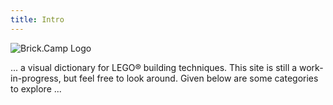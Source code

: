 ```yaml
---
title: Intro
---
```

![Brick.Camp Logo](themes://brick-view/images/logo_large.png?cropResize=300,300&classes=mx-auto,d-block,img-fluid)

... a visual dictionary for LEGO® building techniques. This site is still a work-in-progress, but feel free to look around. Given below are some categories to explore ...